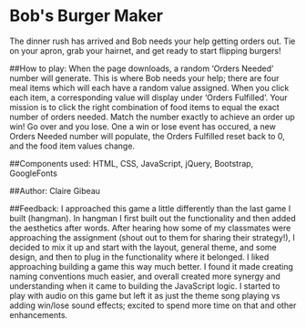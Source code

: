 # Bob's Burger Maker

The dinner rush has arrived and Bob needs your help getting orders out. Tie on your apron, grab your hairnet, and get ready to start flipping burgers!

##How to play: 
When the page downloads, a random ‘Orders Needed’ number will generate. This is where Bob needs your help; there are four meal items which will each have a random value assigned. When you click each item, a corresponding value will display under ‘Orders Fulfilled’. Your mission is to click the right combination of food items to equal the exact number of orders needed. Match the number exactly to achieve an order up win! Go over and you lose. One a win or lose event has occured, a new Orders Needed number will populate, the Orders Fulfilled reset back to 0, and the food item values change.

##Components used: 
HTML, CSS, JavaScript, jQuery, Bootstrap, GoogleFonts

##Author: 
Claire Gibeau

##Feedback: 
I approached this game a little differently than the last game I built (hangman). In hangman I first built out the functionality and then added the aesthetics after words. After hearing how some of my classmates were approaching the assignment (shout out to them for sharing their strategy!), I decided to mix it up and start with the layout, general theme, and some design, and then to plug in the functionality where it belonged. I liked approaching building a game this way much better. I found it made creating naming conventions much easier, and overall created more synergy and understanding when it came to building the JavaScript logic. I started to play with audio on this game but left it as just the theme song playing vs adding win/lose sound effects; excited to spend more time on that and other enhancements. 
